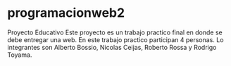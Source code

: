 # programacionweb2
Proyecto Educativo 
Este proyecto es un trabajo practico final en donde se debe entregar una web.
En este trabajo practico participan 4 personas.
Lo integrantes son Alberto Bossio, Nicolas Ceijas, Roberto Rossa y Rodrigo Toyama.
